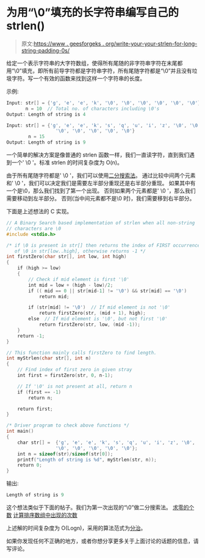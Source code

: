 # 为用“\0”填充的长字符串编写自己的 strlen()

> 原文:[https://www . geesforgeks . org/write-your-your-strlen-for-long-string-padding-0s/](https://www.geeksforgeeks.org/write-your-own-strlen-for-a-long-string-padded-with-0s/)

给定一个表示字符串的大字符数组，使得所有尾随的非字符串字符在末尾都用“\0”填充，即所有前导字符都是字符串字符，所有尾随字符都是“\0”并且没有垃圾字符。写一个有效的函数来找到这样一个字符串的长度。

示例:

```cpp
Input: str[] = {'g', 'e', 'e', 'k', '\0', '\0', '\0', '\0', '\0', '\0'}
       n = 10  // Total no. of characters including \0's
Output: Length of string is 4     

Input: str[] = {'g', 'e', 'e', 'k', 's', 'q', 'u', 'i', 'z', '\0', '\0',
                  '\0', '\0', '\0', '\0', '\0'}
        n = 15
Output: Length of string is 9

```

一个简单的解决方案是像普通的 strlen 函数一样，我们一直读字符，直到我们遇到一个' \0 '。标准 strlen 的时间复杂度为 O(n)。

由于所有尾随字符都是' \0 '，我们可以使用[二分搜索法](https://www.geeksforgeeks.org/binary-search/)。
通过比较中间两个元素和' \0 '，我们可以决定我们是需要左半部分重现还是右半部分重现。
如果其中有一个是\0，那么我们找到了第一个出现。
否则如果两个元素都是' \0 '，那么我们需要移动到左半部分。
否则(当中间元素都不是\0 时)，我们需要移到右半部分。

下面是上述想法的 C 实现。

```cpp
// A Binary Search based implementation of strlen when all non-string
// characters are \0
#include <stdio.h>

/* if \0 is present in str[] then returns the index of FIRST occurrence
   of \0 in str[low..high], otherwise returns -1 */
int firstZero(char str[], int low, int high)
{
    if (high >= low)
    {
        // Check if mid element is first '\0'
        int mid = low + (high - low)/2;
        if (( mid == 0 || str[mid-1] != '\0') && str[mid] == '\0')
            return mid;

        if (str[mid] != '\0')  // If mid element is not '\0'
            return firstZero(str, (mid + 1), high);
        else  // If mid element is '\0', but not first '\0'
            return firstZero(str, low, (mid -1));
    }
    return -1;
}

// This function mainly calls firstZero to find length.
int myStrlen(char str[], int n)
{
    // Find index of first zero in given stray
    int first = firstZero(str, 0, n-1);

    // If '\0' is not present at all, return n
    if (first == -1)
        return n;

    return first;
}

/* Driver program to check above functions */
int main()
{
    char str[] =  {'g', 'e', 'e', 'k', 's', 'q', 'u', 'i', 'z', '\0', '\0',
                  '\0', '\0', '\0', '\0', '\0'};
    int n = sizeof(str)/sizeof(str[0]);
    printf("Length of string is %d", myStrlen(str, n));
    return 0;
}
```

输出:

```cpp
Length of string is 9
```

这个想法类似于下面的帖子。我们为第一次出现的“\0”做二分搜索法。
[求零的个数](https://www.geeksforgeeks.org/find-number-zeroes/)
[计算排序数组中出现的次数](https://www.geeksforgeeks.org/count-number-of-occurrences-in-a-sorted-array/)

上述解的时间复杂度为 O(Logn)，采用的算法范式为[分治](https://www.geeksforgeeks.org/tag/divide-and-conquer/)。

如果你发现任何不正确的地方，或者你想分享更多关于上面讨论的话题的信息，请写评论。